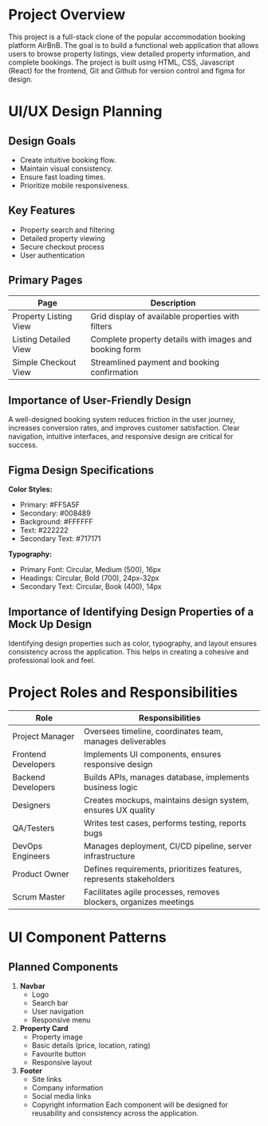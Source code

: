 # Project Overview

This project is a full-stack clone of the popular accommodation booking platform AirBnB. The goal is to build a functional web application that allows users to browse property listings, view detailed property information, and complete bookings. The project is built using HTML, CSS, Javascript (React) for the frontend, Git and Github for version control and figma for design.

# UI/UX Design Planning

## Design Goals
- Create intuitive booking flow.
- Maintain visual consistency.
- Ensure fast loading times.
- Prioritize mobile responsiveness.

## Key Features
- Property search and filtering
- Detailed property viewing
- Secure checkout process
- User authentication

## Primary Pages
| Page | Description |
| --- | --- |
| Property Listing View | Grid display of available properties with filters |
| Listing Detailed View | Complete property details with images and booking form |
| Simple Checkout View | Streamlined payment and booking confirmation |

## Importance of User-Friendly Design
A well-designed booking system reduces friction in the user journey, increases conversion rates, and improves customer satisfaction. Clear navigation, intuitive interfaces, and responsive design are critical for success.

## Figma Design Specifications
**Color Styles:**
- Primary: #FF5A5F
- Secondary: #008489
- Background: #FFFFFF
- Text: #222222
- Secondary Text: #717171

**Typography:**
- Primary Font: Circular, Medium (500), 16px
- Headings: Circular, Bold (700), 24px-32px
- Secondary Text: Circular, Book (400), 14px

## Importance of Identifying Design Properties of a Mock Up Design
Identifying design properties such as color, typography, and layout ensures consistency across the application. This helps in creating a cohesive and professional look and feel.

# Project Roles and Responsibilities
| Role | Responsibilities |
| --- | --- |
| Project Manager | Oversees timeline, coordinates team, manages deliverables |
| Frontend Developers | Implements UI components, ensures responsive design |
| Backend Developers | Builds APIs, manages database, implements business logic |
| Designers | Creates mockups, maintains design system, ensures UX quality |
| QA/Testers | Writes test cases, performs testing, reports bugs |
| DevOps Engineers | Manages deployment, CI/CD pipeline, server infrastructure |
| Product Owner | Defines requirements, prioritizes features, represents stakeholders |
| Scrum Master | Facilitates agile processes, removes blockers, organizes meetings |

# UI Component Patterns

## Planned Components
1. **Navbar**
    - Logo
    - Search bar
    - User navigation
    - Responsive menu
2. **Property Card**
    - Property image
    - Basic details (price, location, rating)
    - Favourite button
    - Responsive layout
3. **Footer**
    - Site links
    - Company information
    - Social media links
    - Copyright information
Each component will be designed for reusability and consistency across the application.
